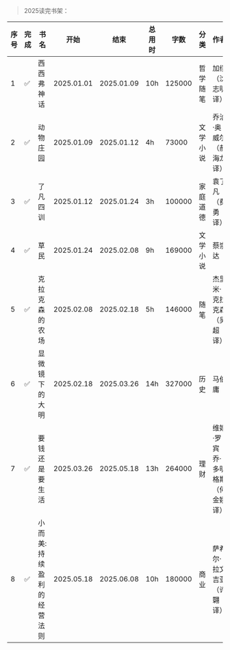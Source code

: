 >2025读完书架：

| 序号 | 完成 | 书名 | 开始 | 结束 | 总用时 | 字数 | 分类 | 作者 | 个人评价 | 最推荐 |
| --- | --- |--- |--- |--- |--- |--- |--- |--- |--- |--- |
| 1 | ✅ | 西西弗神话 | 2025.01.01 | 2025.01.09 | 10h | 125000 | 哲学随笔 | 加缪（沈志明 译） | ⭐⭐⭐⭐ | |
| 2 | ✅ | 动物庄园 | 2025.01.09 | 2025.01.12 | 4h | 73000 | 文学小说 | 乔治·奥威尔（郝海龙 译） | ⭐⭐⭐⭐ | |
| 3 | ✅ | 了凡四训 | 2025.01.12 | 2025.01.24 | 3h | 100000 | 家庭道德 | 袁了凡（费勇 译） | ⭐⭐⭐⭐ | |
| 4 | ✅ | 草民 | 2025.01.24 | 2025.02.08 | 9h | 169000 | 文学小说 | 蔡崇达 | ⭐⭐⭐⭐ | |
| 5 | ✅ | 克拉克森的农场 | 2025.02.08 | 2025.02.18 | 5h | 146000 | 随笔 | 杰里米·克拉克森（吴超 译） | ⭐⭐⭐ | |
| 6 | ✅ | 显微镜下的大明 | 2025.02.18 | 2025.03.26 | 14h | 327000 | 历史 | 马伯庸 | ⭐⭐⭐⭐⭐ | ✅ |
| 7 | ✅ | 要钱还是要生活 | 2025.03.26 | 2025.05.18 | 13h | 264000 | 理财 | 维姬·罗宾 乔·多明格斯（何金娥 译） | ⭐⭐⭐⭐⭐ | ✅ |
| 8 | ✅ | 小而美: 持续盈利的经营法则 | 2025.05.18 | 2025.06.08 | 10h | 180000 | 商业 | 萨希尔·拉文吉亚（许翾 译） | ⭐⭐⭐⭐⭐ | ✅ |
